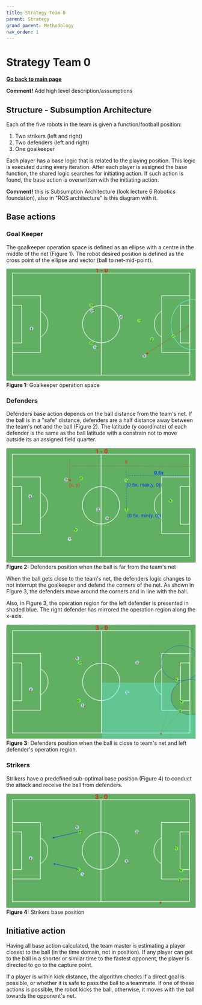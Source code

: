 ```yaml
---
title: Strategy Team 0
parent: Strategy
grand_parent: Methodology
nav_order: 1
---
```


# **Strategy Team 0**

**[Go back to main page](../../Documentation.md)**

__Comment!__ Add high level description/assumptions 

## Structure - Subsumption Architecture

Each of the five robots in the team is given a function/football position: 
1. Two strikers (left and right)
2. Two defenders (left and right)
3. One goalkeeper

Each player has a base logic that is related to the playing position. This logic is executed during every iteration.
After each player is assigned the base function, the shared logic searches for initiating action. 
If such action is found, the base action is overwritten with the initiating action.

__Comment!__ this is Subsumption Architecture (look lecture 6 Robotics foundation), also in "ROS architecture" is this diagram with it.

## Base actions

### Goal Keeper

The goalkeeper operation space is defined as an ellipse with a centre in the middle of the net (Figure 1). 
The robot desired position is defined as the cross point of the ellipse and vector (ball to net-mid-point).  

![Creational Design](../../Images/goal_keeper.png)
__Figure 1:__ Goalkeeper operation space


### Defenders

Defenders base action depends on the ball distance from the team's net. 
If the ball is in a "safe" distance, defenders are a half distance away between the team's net and the ball (Figure 2).
The latitude (y coordinate) of each defender is the same as the ball latitude with a constrain not to move outside its an assigned field quarter.

![Creational Design](../../Images/pose_defence_1.png)
__Figure 2:__ Defenders position when the ball is far from the team's net

When the ball gets close to the team's net, the defenders logic changes to not interrupt the goalkeeper and defend the corners of the net.
As shown in Figure 3, the defenders move around the corners and in line with the ball.

Also, in Figure 3, the operation region for the left defender is presented in shaded blue. 
The right defender has mirrored the operation region along the x-axis.


![Creational Design](../../Images/pose_defence_2.png)
__Figure 3:__ Defenders position when the ball is close to team's net and left defender's operation region.

### Strikers

Strikers have a predefined sub-optimal base position (Figure 4) to conduct the attack and receive the ball from defenders.

![Creational Design](../../Images/Strikers.png)
__Figure 4:__ Strikers base position


## Initiative action

Having all base action calculated, the team master is estimating a player closest to the ball (in the time domain, not in position).
If any player can get to the ball in a shorter or similar time to the fastest opponent, the player is directed to go to the capture point.

If a player is within kick distance, the algorithm checks if a direct goal is possible, or whether it is safe to pass the ball to a teammate. 
If one of these actions is possible, the robot kicks the ball, otherwise, it moves with the ball towards the opponent's net.    